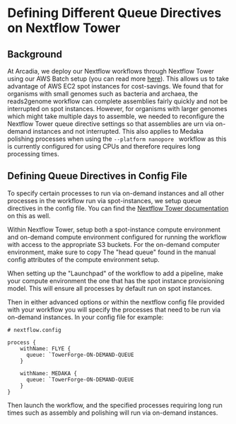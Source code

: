 # Defining Different Queue Directives on Nextflow Tower

## Background

At Arcadia, we deploy our Nextflow workflows through Nextflow Tower using our AWS Batch setup (you can read more [here]([https://doi.org/10.57844/ARCADIA-CC5J-A519)). This allows us to take advantage of AWS EC2 spot instances for cost-savings. We found that for organisms with small genomes such as bacteria and archaea, the reads2genome workflow can complete assemblies fairly quickly and not be interrupted on spot instances. However, for organisms with larger genomes which might take multiple days to assemble, we needed to reconfigure the Nextflow Tower queue directive settings so that assemblies are urn via on-demand instances and not interrupted. This also applies to Medaka polishing processes when using the `--platform nanopore ` workflow as this is currently configured for using CPUs and therefore requires long processing times.

## Defining Queue Directives in Config File

To specify certain processes to run via on-demand instances and all other processes in the workflow run via spot-instances, we setup queue directives in the config file. You can find the [Nextflow Tower documentation](https://help.tower.nf/22.3/faqs/?h=queue#queues) on this as well.

Within Nextflow Tower, setup both a spot-instance compute environment and on-demand compute environment configured for running the workflow with access to the appropriate S3 buckets. For the on-demand computer environment, make sure to copy The "head queue" found in the manual config attributes of the compute environment setup.

When setting up the "Launchpad" of the workflow to add a pipeline, make your compute environment the one that has the spot instance provisioning model. This will ensure all processes by default run on spot instances.

Then in either advanced options or within the nextflow config file provided with your workflow you will specify the processes that need to be run via on-demand instances. In your config file for example:

```
# nextflow.config

process {
    withName: FLYE {
      queue: `TowerForge-ON-DEMAND-QUEUE
    }

    withName: MEDAKA {
      queue: `TowerForge-ON-DEMAND-QUEUE
    }
}
```

Then launch the workflow, and the specified processes requiring long run times such as assembly and polishing will run via on-demand instances.
